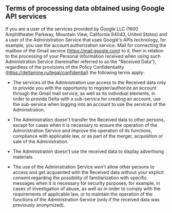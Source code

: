## Terms of processing data obtained using Google API services

If you are a user of the services provided by Google LLC (1600 Amphitheater Parkway, Mountain View, California 94043, United States) and a user of the Administration Service that uses Google's APIs technology, for example, you use the account authorization service. Mail for connecting the mailbox of the Gmail service (https://mail.google.com) to it, then in relation to the processing of your Personal information received when using such Administration Service (hereinafter referred to as the "Received Data"), regardless of the provisions of the Policy Confidentiality (https://deltamine.ru/legal/confidential) the following terms apply:

- The services of the Administration use access to the Received data only to provide you with the opportunity to register/authorize an account through the Gmail mail service, as well as its individual elements, in order to provide Delta with a sub-service for creating an account, use the sub-service when logging into an account to use the services of the Administration.

- The Administration doesn't transfer the Received data to other persons, except for cases when it is necessary to ensure the operation of the Administration Service and improve the operation of its functions, compliance with applicable law, or as part of the merger, acquisition or sale of the Administration.

- The Administration doesn't use the received data to display advertising materials.

- The use of the Administration Service won't allow other persons to access and get acquainted with the Received data without your explicit consent regarding the possibility of familiarization with specific messages when it is necessary for security purposes, for example, in cases of investigation of abuse, as well as in order to comply with the requirements of applicable law, or to maintain the operation of the functions of the Administration Service (only if the received data was previously anonymized).